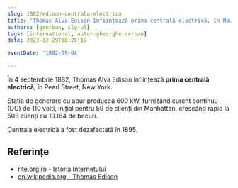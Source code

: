 ```yaml
---
slug: 1882/edison-centrala-electrica
title: 'Thomas Alva Edison înființează prima centrală electrică, în New York'
authors: [gserban, ilg-ul]
tags: [international, autor:gheorghe.serban]
date: 2023-12-29T10:29:18

eventDate: '1882-09-04'

---
```


În 4 septembrie 1882, Thomas Alva Edison înființează **prima centrală
electrică**, în Pearl Street, New York.

<!-- truncate -->

Stația de generare cu abur producea 600 kW,
furnizând curent continuu (DC) de 110 volți, inițial pentru 59
de clienți din Manhattan, crescând rapid la 508 clienți cu
10.164 de becuri.

Centrala electrică a fost dezafectată în 1895.

## Referințe

- [rite.org.ro - Istoria Internetului](https://rite.org.ro/istoria-internetului/)
- [en.wikipedia.org - Thomas Edison](https://en.wikipedia.org/wiki/Thomas_Edison)
